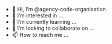 - 👋 Hi, I’m @agency-code-organisation
- 👀 I’m interested in ...
- 🌱 I’m currently learning ...
- 💞️ I’m looking to collaborate on ...
- 📫 How to reach me ...

<!---
agency-code-organisation/agency-code-organisation is a ✨ special ✨ repository because its `README.md` (this file) appears on your GitHub profile.
You can click the Preview link to take a look at your changes.
--->
